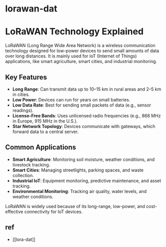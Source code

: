 
# lorawan-dat

# LoRaWAN Technology Explained

LoRaWAN (Long Range Wide Area Network) is a wireless communication technology designed for low-power devices to send small amounts of data over long distances. It is mainly used for IoT (Internet of Things) applications, like smart agriculture, smart cities, and industrial monitoring.

## Key Features

- **Long Range**: Can transmit data up to 10–15 km in rural areas and 2–5 km in cities.  
- **Low Power**: Devices can run for years on small batteries.  
- **Low Data Rate**: Best for sending small packets of data (e.g., sensor readings).  
- **License-Free Bands**: Uses unlicensed radio frequencies (e.g., 868 MHz in Europe, 915 MHz in the U.S.).  
- **Star Network Topology**: Devices communicate with gateways, which forward data to a central server.  

## Common Applications

- **Smart Agriculture**: Monitoring soil moisture, weather conditions, and livestock tracking.  
- **Smart Cities**: Managing streetlights, parking spaces, and waste collection.  
- **Industrial IoT**: Equipment monitoring, predictive maintenance, and asset tracking.  
- **Environmental Monitoring**: Tracking air quality, water levels, and weather conditions.  

LoRaWAN is widely used because of its long-range, low-power, and cost-effective connectivity for IoT devices.




## ref 

- [[lora-dat]]